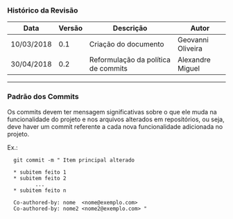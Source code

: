 ### Histórico da Revisão
| Data | Versão | Descrição | Autor |
|---|---|---|---|
| 10/03/2018| 0.1 |Criação do documento | Geovanni Oliveira |
| 30/04/2018| 0.2 |Reformulação da política de commits| Alexandre Miguel |
-------------------------------------------------------------------------------------------------

### Padrão dos Commits

Os commits devem ter mensagem significativas sobre o que ele muda na funcionalidade do projeto e nos arquivos alterados em repositórios, ou seja, deve haver um commit referente a cada nova funcionalidade adicionada no projeto.

Ex.:  


      git commit -m " Item principal alterado

      * subitem feito 1
      * subitem feito 2
             ...
      * subitem feito n

      Co-authored-by: nome  <nome@exemplo.com>
      Co-authored-by: nome2 <nome2@exemplo.com> "

